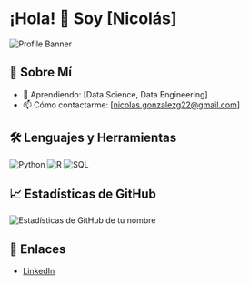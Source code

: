# ¡Hola! 👋 Soy [Nicolás]

![Profile Banner](https://drive.google.com/file/d/1zjVwYDL2Ct6Wtg034DMGxOl316HgLX79/view?usp=drive_link)


## 🚀 Sobre Mí

- 🌱 Aprendiendo: [Data Science, Data Engineering]
- 📫 Cómo contactarme: [nicolas.gonzalezg22@gmail.com]

## 🛠️ Lenguajes y Herramientas
![Python](https://img.shields.io/badge/-Python-333333?style=flat&logo=python)
![R](https://img.shields.io/badge/-R-333333?style=flat&logo=r)
![SQL](https://img.shields.io/badge/-SQL-333333?style=flat&logo=sql)

## 📈 Estadísticas de GitHub
![Estadísticas de GitHub de tu nombre](https://github-readme-stats.vercel.app/api?username=NicolasGonzalezGuignet&show_icons=true&hide_border=true&count_private=true&include_all_commits=true)

## 🔗 Enlaces
- [LinkedIn](www.linkedin.com/in/nicolasgonzalezguignet)
